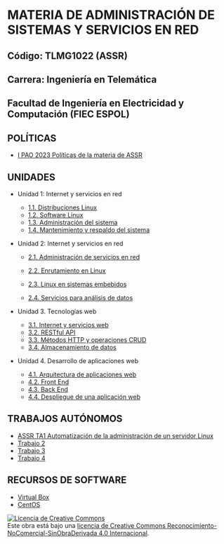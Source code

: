 # MATERIA DE ADMINISTRACIÓN DE SISTEMAS Y SERVICIOS EN RED

## Código: TLMG1022 (ASSR)
## Carrera: Ingeniería en Telemática
## Facultad de Ingeniería en Electricidad y Computación (FIEC ESPOL)


## POLÍTICAS
* [I PAO 2023 Políticas de la materia de ASSR](https://aulavirtual.espol.edu.ec/courses/19786/files/3518494/download?wrap=1)

## UNIDADES
* Unidad 1: Internet y servicios en red
    * [1.1. Distribuciones Linux](unidades/unidad1/unidad1_1.md)
    * [1.2. Software Linux](unidades/unidad1/unidad1_2.md)
    * [1.3. Administración del sistema](unidades/unidad1/unidad1_3.md)
    * [1.4. Mantenimiento y respaldo del sistema](unidades/unidad1/unidad1_4.md)

* Unidad 2: Internet y servicios en red
    * [2.1. Administración de servicios en red](unidades/unidad2/unidad2_1.md)
    
    * [2.2. Enrutamiento en Linux](unidades/unidad2/unidad2_2.md)
    * [2.3. Linux en sistemas embebidos](unidades/unidad2/unidad2_3.md)
    * [2.4. Servicios para análisis de datos](unidades/unidad2/unidad2_4.md)

* Unidad 3. Tecnologías web
    * [3.1. Internet y servicios web](unidades/unidad3/unidad3_1.md)
    * [3.2. RESTful API](unidades/unidad3/unidad3_2.md)
    * [3.3. Métodos HTTP y operaciones CRUD](unidades/unidad3/unidad3_3.md)
    * [3.4. Almacenamiento de datos](unidades/unidad3/unidad3_4.md)

* Unidad 4. Desarrollo de aplicaciones web
    * [4.1. Arquitectura de aplicaciones web](unidades/unidad4/unidad4_1.md)
    * [4.2. Front End](unidades/unidad4/unidad4_2.md)
    * [4.3. Back End](unidades/unidad4/unidad4_3.md)
    * [4.4. Despliegue de una aplicación web](unidades/unidad4/unidad4_1.md)

## TRABAJOS AUTÓNOMOS
* [ASSR TA1 Automatización de la administración de un servidor Linux](trabajos/trabajo1.md)
* [Trabajo 2](trabajos/trabajo2.md)
* [Trabajo 3](trabajos/trabajo3.md)
* [Trabajo 4](trabajos/trabajo4.md)

## RECURSOS DE SOFTWARE
* [Virtual Box](https://www.virtualbox.org/wiki/Downloads)
* [CentOS](https://www.centos.org/download/)

<a rel="license" href="http://creativecommons.org/licenses/by-nc-nd/4.0/"><img alt="Licencia de Creative Commons" style="border-width:0" src="https://i.creativecommons.org/l/by-nc-nd/4.0/88x31.png" /></a><br />Este obra está bajo una <a rel="license" href="http://creativecommons.org/licenses/by-nc-nd/4.0/">licencia de Creative Commons Reconocimiento-NoComercial-SinObraDerivada 4.0 Internacional</a>.